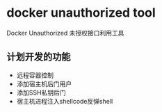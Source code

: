 # docker unauthorized tool

Docker Unauthorized 未授权接口利用工具

## 计划开发的功能

- 远程容器控制
- 添加宿主机后门用户
- 添加SSH私钥后门
- 宿主机进程注入shellcode反弹shell
